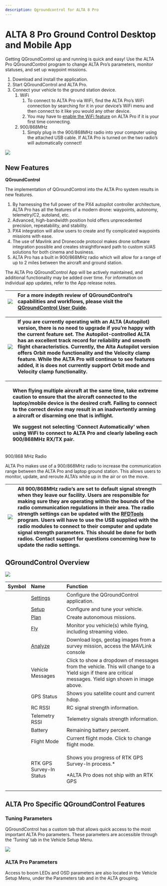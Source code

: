 ```yaml
---
description: Qgroundcontrol for ALTA 8 Pro
---
```


# ALTA 8 Pro Ground Control Desktop and Mobile App

Getting QGroundControl up and running is quick and easy! Use the ALTA Pro QGroundControl program to change ALTA Pro’s parameters, monitor statuses, and set up waypoint missions.

1. Download and install the application.
2. Start QGroundControl and ALTA Pro.
3. Connect your vehicle to the ground station device.
   1. WiFi
      1. To connect to ALTA Pro via WiFi, find the ALTA Pro’s WiFi connection by searching for it in your device’s WiFi menu and then connect to it like you would any other device.
      2. You may have to [enable the WiFi feature](https://docs.google.com/document/d/1imQvHqWrF_fCkm6sBj5LfYu820OBOBGOA25gjYavPF8/edit#heading=h.uwun58lkskht) on ALTA Pro if it is your first time connecting.
   2. 900/868MHz
      1. Simply plug in the 900/868MHz radio into your computer using the attached USB cable. If ALTA Pro is turned on the two radio’s will automatically connect!



![](https://lh4.googleusercontent.com/WZSO-Zy2pzTabJywexMqHJuPnKUsG-TFbRU-CffyqAHcu6tqtjh_ZjHqTp3KO9pGBkFeivkOiUxxesuy-qQnTsCeZYNsgmTVDQkI0dfWpH3B9CofvHFzANIRHKDSMvuVVsSpRHUR)

## **New Features**

**QGroundControl**

The implementation of QGroundControl into the ALTA Pro system results in new features.

1. By harnessing the full power of the  PX4 autopilot controller architecture, ALTA Pro has all the features of a modern drone: waypoints, autonomy, telemetry/C2, autoland, etc.
2. Advanced, high-bandwidth position hold offers unprecedented precision, repeatability, and stability.
3. PX4 integration will allow users to create and fly complicated waypoints missions with ease.
4. The use of Mavlink and Dronecode protocol makes drone software integration possible and creates straightforward path to custom sUAS solutions for both cinema and business.
5. ALTA Pro has a built in 900/868MHz radio which will allow for a range of up to 2 miles between the aircraft and ground station.

The ALTA Pro QGroundControl App will be actively maintained, and additional functionality may be added over time. For information on individual app updates, refer to the App release notes.

| ![](https://lh4.googleusercontent.com/OYWBgLsFrkKTzfbE5vUag7XudTmtdbHK4WF6Z_ZU8NTa8xqenvxSsJP5f9Mw9_mayEJsdcDeQuKUaVRnjmIir_Z0NuUUU_rBpuaj3RoNAZC0dsSE5pqYAO4QQlLK187d3EJxMRk4) | **For a more indepth review of QGroundControl’s capabilities and workflows, please visit the** [**QGroundControl User Guide**](https://docs.qgroundcontrol.com/en/)**.** |
| :--- | :--- |


| ![](https://lh4.googleusercontent.com/OYWBgLsFrkKTzfbE5vUag7XudTmtdbHK4WF6Z_ZU8NTa8xqenvxSsJP5f9Mw9_mayEJsdcDeQuKUaVRnjmIir_Z0NuUUU_rBpuaj3RoNAZC0dsSE5pqYAO4QQlLK187d3EJxMRk4) | **If you are currently operating with an ALTA \(Autopilot\) version, there is no need to upgrade if you’re happy with the current feature set. The Autopilot-controlled ALTA has an excellent track record for reliability and smooth flight characteristics. Currently, the Alta Autopilot version offers Orbit mode functionality and the Velocity clamp feature. While the ALTA Pro will continue to see features added, it is does not currently support Orbit mode and Velocity clamp functionality.** |
| :--- | :--- |


<table>
  <thead>
    <tr>
      <th style="text-align:left">
        <img src="https://lh3.googleusercontent.com/igD-0ZEIpq4VTWepKYuk6hVBGkMAa02ZjBzF2aM9wRKbge2gensB5BD9mSaB8sEbIGrSo-dqa6VUujXqvkk44-amU9_GDOXNT5_BodqvMsJKA7Xq40D0ZR8C_jsiXu4KzD0-MJzv"
        alt/>
      </th>
      <th style="text-align:left">
        <p><b>When flying multiple aircraft at the same time, take extreme caution to ensure that the aircraft connected to the laptop/mobile device is the desired craft. Failing to connect to the correct device may result in an inadvertently arming a aircraft or disarming one that is inflight.</b>
        </p>
        <p><b>We suggest not selecting &#x2018;Connect Automatically&#x2019; when using WiFi to connect to ALTA Pro and clearly labeling each 900/868MHz RX/TX pair.</b>
        </p>
      </th>
    </tr>
  </thead>
  <tbody></tbody>
</table>

900/868 MHz Radio

ALTA Pro makes use of a 900/868MHz radio to increase the communication range between the ALTA Pro and laptop ground station. This allows users to monitor, update, and reroute ALTA’s while up in the air or on the move.

| ![](https://lh3.googleusercontent.com/igD-0ZEIpq4VTWepKYuk6hVBGkMAa02ZjBzF2aM9wRKbge2gensB5BD9mSaB8sEbIGrSo-dqa6VUujXqvkk44-amU9_GDOXNT5_BodqvMsJKA7Xq40D0ZR8C_jsiXu4KzD0-MJzv) | **All 900/868MHz radio’s are set to default signal strength when they leave our facility. Users are responsible for making sure they are operating within the bounds of the radio communication regulations in their area. The radio strength settings can be updated with the** [**RFDTools**](https://goo.gl/16Gw5c) **program. Users will have to use the USB supplied with the radio modules to connect to their computer and update signal strength parameters. This should be done for both radios. Contact support for questions concerning how to update the radio settings.** |
| :--- | :--- |


## **QGroundControl Overview**

![](https://lh4.googleusercontent.com/6CcMTBGWMd3-bcAbJA6aLkHSAPU1nukflaIYypw2k3WziBIZrCRiVFYWL_DQbodEqnw1LP0RUUaaRlQ-gquM2TO7YmY4YKh0wdbqIaC3-b5QaZAnAD5bTSXB7VeHbSFjQT01MYO8)

<table>
  <thead>
    <tr>
      <th style="text-align:left">Symbol</th>
      <th style="text-align:left">Name</th>
      <th style="text-align:left">Function</th>
    </tr>
  </thead>
  <tbody>
    <tr>
      <td style="text-align:left">
        <img src="https://lh3.googleusercontent.com/5kY76KXF7tkKG5UJEGQfTPynuGyhIWW4kyWtbbBidvxHogQE7KAY3UounBAEQRqVJ509FAEm43RgitjYGYfSeRCCxoW204a7gNAEwSZH8QlE-ge5SW0s6rbPCe2rnowj3WWDW_xe"
        alt/>
      </td>
      <td style="text-align:left"><a href="https://goo.gl/athtFe">Settings</a>
      </td>
      <td style="text-align:left">Configure the QGroundControl application.</td>
    </tr>
    <tr>
      <td style="text-align:left">
        <img src="https://lh6.googleusercontent.com/PGdUD-dx-XXeB7-i6YbotZfBJIO7KCl7dpuHFiSNQJwb9f-NUNDSh5m_ZTUr0JqyFZgo3htxO_6ggFk0U7LWeFeOrc6KcGPn0r-Fg3rCzd2PDPcF8H2IZL-50k8qRp9ETnomheSX"
        alt/>
      </td>
      <td style="text-align:left"><a href="https://goo.gl/9bfMmw">Setup</a>
      </td>
      <td style="text-align:left">Configure and tune your vehicle.</td>
    </tr>
    <tr>
      <td style="text-align:left">
        <img src="https://lh3.googleusercontent.com/9ziSwhZjLomwVW_soGh5n0UsoZzQ1TLp6juR77pBbutDJZHqKpUw8-6JNA3XLVuFR64Bg0REA--FOJea1RteCtNV5kkO1yv_yC3CmluQxD0fA3zsvSRqltrErfRAJJTpAErwkuHl"
        alt/>
      </td>
      <td style="text-align:left"><a href="https://goo.gl/o8au7H">Plan</a>
      </td>
      <td style="text-align:left">Create autonomous missions.</td>
    </tr>
    <tr>
      <td style="text-align:left">
        <img src="https://lh5.googleusercontent.com/jRkAffDQIIiVgENthwYwsCPfcDBI-dF2sNXqXy2QEFFjUUS0wrMUrtQLxSZdMkQzvScLMrYCsDOLPIcVuXzg0sFByxjZD-82jzGytbpKZeMaKG3ukZ0mKnxioH-PMEqabPYZeXgY"
        alt/>
      </td>
      <td style="text-align:left"><a href="https://goo.gl/7KnF8R">Fly</a>
      </td>
      <td style="text-align:left">Monitor you vehicle(s) while flying, including streaming video.</td>
    </tr>
    <tr>
      <td style="text-align:left">
        <img src="https://lh5.googleusercontent.com/naKemY5oE0L5UZvS9vRDCMqpqMNMAnv4RVp7Qk3aQW5rwr7wXWWIfruhYV7bth6pf170oxM-Lugiwp7Z7UT1n3BcZ6dTXTyvj5kQYobg_ju1rhAOvlTExqWKBE-2gUXbn89OCJtN"
        alt/>
      </td>
      <td style="text-align:left"><a href="https://goo.gl/LF4tKm">Analyze</a>
      </td>
      <td style="text-align:left">Download logs, geotag images from a survey mission, access the MAVLink
        console</td>
    </tr>
    <tr>
      <td style="text-align:left">
        <img src="https://lh4.googleusercontent.com/VT7jdhaKvhmBxTO7uOpu43A8i4gC-Uho11MWaHAaDHbtSJ4EzkTrynBFl3xAclI8AitopoAkMbchb6J6sm1zIJ1hhdbwVOcd1fNpRNbBgDBm4BjUOHOngY2orShsDl4kToUvnfPw"
        alt/>
      </td>
      <td style="text-align:left">Vehicle Messages</td>
      <td style="text-align:left">Click to show a dropdown of messages from the vehicle. This will change
        to a Yield sign if there are critical messages. Yield sign shown in image
        above.</td>
    </tr>
    <tr>
      <td style="text-align:left">
        <img src="https://lh5.googleusercontent.com/vyY_sJPaEFvrzfYBnC7D08bsMa-0JCzxo4-zrMuWoaAwvgD8GOJYMlGMKuIKwnLNy4y6UmeRw_fmB1Y9PNFgDibZRql5xjWzJUzl7N3J-C2Y4YsScNr7obYa3XDu6BywRDuKG0YD"
        alt/>
      </td>
      <td style="text-align:left">GPS Status</td>
      <td style="text-align:left">Shows you satellite count and current hdop.</td>
    </tr>
    <tr>
      <td style="text-align:left">
        <img src="https://lh6.googleusercontent.com/dznST5gYzBowx1q28dsaglHD3k57NkCSfFDqUC7v5LOtyh49ZDdsTxELes7Qaf35P9tXz3ohlnq0Eerw_Kx-7JflmdH24FrGSnkS6120DDkeCTyGrNUUHV52caSVeZWPE7V6pvKz"
        alt/>
      </td>
      <td style="text-align:left">RC RSSI</td>
      <td style="text-align:left">RC signal strength information.</td>
    </tr>
    <tr>
      <td style="text-align:left">
        <img src="https://lh3.googleusercontent.com/dG_SLKI-F0jBIW2v_I6fDYYT1w7xvlFqKiu7PPQs_HUcOJo29gYSpLofjIw-a8Fr2la3bE3up6T8_n3UwJz9FZcXemKDQ9UOHOd8Ji21qt0pSF6g0Gk-80GAItuG_sMQKBQun5-X"
        alt/>
      </td>
      <td style="text-align:left">Telemetry RSSI</td>
      <td style="text-align:left">Telemetry signals strength information.</td>
    </tr>
    <tr>
      <td style="text-align:left">
        <img src="https://lh3.googleusercontent.com/bGvojkV1MKY5p7p1NZWzAFFDuTHEUEq0DgZZMoJq4jhIja22uCMOmXc7ldIKTZUiehH7P_j4ZAtkQyL3ovpzZ1hS1W19hWJ8mo9fcVrZOEEmbgO9QdFyzuZ4NrXvNqiQHUp9PLCl"
        alt/>
      </td>
      <td style="text-align:left">Battery</td>
      <td style="text-align:left">Remaining battery percent.</td>
    </tr>
    <tr>
      <td style="text-align:left">
        <img src="https://lh5.googleusercontent.com/s440rYHch-bPsXDBbvb5UOW2MvSyjSZZMHtQgDcfpcVz-WSTKr4VNCBMDj-Ze7fonDM3vM2H_5QrShnAoALtMa0mR1_H-A2crwfLEP4SpnsdUD8-ujBY5pJadB9tpFT5rKGwhcId"
        alt/>
      </td>
      <td style="text-align:left">Flight Mode</td>
      <td style="text-align:left">Current flight mode. Click to change flight mode.</td>
    </tr>
    <tr>
      <td style="text-align:left">
        <img src="https://lh4.googleusercontent.com/W_E4UjuYrzBjaBGqCvb1thBhULB7ModGMsD0J_Jt2wMUCArXAfcGiMINp7LE3BE-zfci23spXmkBehCX2j-yrwN3mwWoGCobwDbuqnxHR2pOY5PHllFBZrCjZaDt2mJ_dnH3x9a2"
        alt/>
      </td>
      <td style="text-align:left">RTK GPS Survey-In Status</td>
      <td style="text-align:left">
        <p>Shows you progress of RTK GPS Survey-In process.*</p>
        <p>*ALTA Pro does not ship with an RTK GPS</p>
      </td>
    </tr>
  </tbody>
</table>

## **ALTA Pro Specific QGroundControl Features**

### **Tuning Parameters**

QGroundControl has a custom tab that allows quick access to the most important ALTA Pro parameters. These parameters are accessible through the ‘Tuning’ tab in the Vehicle Setup Menu.

![](https://lh3.googleusercontent.com/eNCbkxTU9CJMwq3G8X3rHlYMn_1NwXXMxC8uvGIF_FbdeALpxuRtAkf05Q-zTERxP504ekofY8gfQ7iZSAggG2xQsqSQj3Zg7ePd8Uk2gwFitlwuJQvfYtHf35tqjnY11Y42jFb9)

### **ALTA Pro Parameters**

Access to boom LEDs and OSD parameters are also located in the Vehicle Setup Menu, under the Parameters tab and in the ALTA grouping.  


